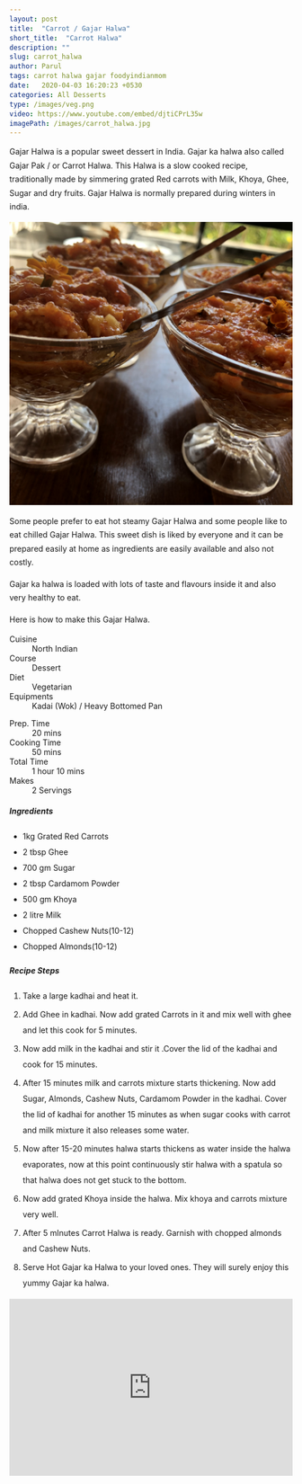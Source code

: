 ```yaml
---
layout: post
title:  "Carrot / Gajar Halwa"
short_title:  "Carrot Halwa"
description: ""
slug: carrot_halwa
author: Parul
tags: carrot halwa gajar foodyindianmom
date:   2020-04-03 16:20:23 +0530
categories: All Desserts
type: /images/veg.png
video: https://www.youtube.com/embed/djtiCPrL35w
imagePath: /images/carrot_halwa.jpg
---
```

<p class="text-justify" style="line-height: 175%;">
Gajar Halwa is a popular sweet dessert in India. Gajar ka halwa also called Gajar Pak / or Carrot Halwa. This Halwa is a slow cooked recipe, traditionally made by simmering grated  Red carrots with Milk, Khoya, Ghee, Sugar and dry fruits. Gajar Halwa is normally prepared during winters in india.
</p>

<div class="row">
    <div class="col-md-12"><img src="../images/carrot_halwa.jpg" alt="" class="rounded img-fluid mb-2"></div>
</div>

<p class="text-justify" style="line-height: 175%;">
Some people prefer to eat hot steamy Gajar Halwa and some people like to eat chilled Gajar Halwa. This sweet dish is liked by everyone and it can be prepared easily at home as ingredients are easily available and also not costly.
</p>

<p class="text-justify" style="line-height: 175%;">
Gajar ka halwa is loaded with lots of taste and flavours inside it and also very healthy to eat.
</p>

<p class="text-justify" style="line-height: 175%;">
Here is how to make this Gajar Halwa.
</p>

<div class="row">
    <div class="col-md-6">
        <dl class="row">
            <dt class="col-sm-4">Cuisine</dt><dd class="col-sm-7">North Indian</dd>
            <dt class="col-sm-4">Course</dt><dd class="col-sm-7">Dessert</dd>
            <dt class="col-sm-4">Diet</dt><dd class="col-sm-7">Vegetarian</dd>
            <dt class="col-sm-4">Equipments</dt><dd class="col-sm-7">Kadai (Wok) / Heavy Bottomed Pan</dd>
        </dl>
    </div>
    <div class="col-md-6">
        <dl class="row">
            <dt class="col-sm-5">Prep. Time</dt><dd class="col-sm-7">20 mins</dd>
            <dt class="col-sm-5">Cooking Time</dt><dd class="col-sm-7">50 mins</dd>
            <dt class="col-sm-5">Total Time</dt><dd class="col-sm-7">1 hour 10 mins</dd>
            <dt class="col-sm-5">Makes</dt><dd class="col-sm-7">2 Servings</dd>
        </dl>
    </div>
</div>

<section>
    <div class="recipe-section-divider"></div>
    <div class="row" id="ingredients">
        <div class="col-md-12"><h5 class="font-weight-bold">Ingredients</h5></div>
    </div>
    <div class="row">
        <div class="col-md-12">            
            <ul style="line-height: 200%">
                <li>1kg Grated Red Carrots</li>
                <li>2 tbsp Ghee</li>
                <li>700 gm Sugar</li>
                <li>2 tbsp Cardamom Powder</li>
                <li>500 gm Khoya</li>
                <li>2 litre Milk</li>
                <li>Chopped Cashew Nuts(10-12)</li>
                <li>Chopped Almonds(10-12)</li>
            </ul>
        </div>
    </div>
</section>
<div class="recipe-section-divider"></div>
<div class="row" id="recipe">
    <div class="col-md-12"><h5 class="font-weight-bold">Recipe Steps</h5></div>
</div>
<div class="row">
    <div class="col-md-12">
        <ol class="text-justify" style="line-height: 200%">
            <li style="margin-bottom:5px;">Take a large kadhai and heat it.</li>
            <li style="margin-bottom:5px;">Add Ghee in kadhai. Now add grated Carrots in it and mix well with ghee and let this cook for 5 minutes.</li>
            <li style="margin-bottom:5px;">Now add milk in the kadhai and stir it .Cover the lid of the kadhai and cook for 15 minutes.</li>
            <li style="margin-bottom:5px;">After 15 minutes milk and carrots mixture starts thickening. Now add Sugar, Almonds, Cashew Nuts, Cardamom Powder in the kadhai. Cover the lid of kadhai for another 15 minutes as when sugar cooks with carrot and milk mixture it also releases some water.</li>
            <li style="margin-bottom:5px;">Now after 15-20 minutes halwa starts thickens as water inside the halwa evaporates, now at this point continuously stir halwa with a spatula so that halwa does not get stuck to the bottom.</li>
            <li style="margin-bottom:5px;">Now add grated Khoya inside the halwa. Mix khoya and carrots mixture very well.</li>
            <li style="margin-bottom:5px;">After 5 mInutes Carrot Halwa is ready. Garnish with chopped almonds and Cashew Nuts.</li>
            <li style="margin-bottom:5px;">Serve Hot Gajar ka Halwa to your loved ones. They will surely enjoy this yummy Gajar ka halwa.</li>
        </ol>
    </div>
</div>
<div class="row" id="video">
    <div class="col-md-12">
        <div class="embed-responsive embed-responsive-16by9">
            <iframe width="100%" height="315" src="https://www.youtube.com/embed/djtiCPrL35w" frameborder="0" allow="accelerometer; autoplay; encrypted-media; gyroscope; picture-in-picture" allowfullscreen></iframe>
        </div>
    </div>
</div>
<br>